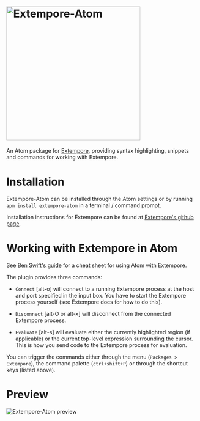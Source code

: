 # <img src="https://raw.githubusercontent.com/***REMOVED***/extempore-atom/master/assets/xtm-atom.png" width="350px" alt="Extempore-Atom">

An Atom package for
[Extempore](https://github.com/digego/extempore), providing syntax highlighting, snippets and commands for working with Extempore.

# Installation
Extempore-Atom can be installed through the Atom settings or by running `apm install extempore-atom` in a terminal / command prompt.

Installation instructions for Extempore can be found at
[Extempore's github page](https://github.com/digego/extempore).

# Working with Extempore in Atom

See [Ben Swift's guide](http://benswift.me/2016/02/15/extempore-atom-cheat-sheet/) for a cheat sheet for using Atom with Extempore.

The plugin provides three commands:

- `Connect` [alt-o] will connect to a running Extempore process at the host and port specified in the input box. You have to start the Extempore process yourself (see Extempore docs for how to do this).

- `Disconnect` [alt-O or alt-x] will disconnect from the connected Extempore process.

- `Evaluate` [alt-s] will evaluate either the
  currently highlighted region (if applicable) or the current
  top-level expression surrounding the cursor. This is how you send code to
  the Extempore process for evaluation.

You can trigger the commands either through the menu (`Packages >
Extempore`), the command palette (`ctrl+shift+P`) or through the
shortcut keys (listed above).

# Preview

![Extempore-Atom preview](https://raw.githubusercontent.com/***REMOVED***/extempore-atom/master/assets/xtm-atom-eg.gif)
